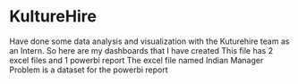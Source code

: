 # KultureHire
Have done some data analysis and visualization with the Kuturehire team as an Intern. So here are my dashboards that I have created
This file has 2 excel files and 1 powerbi report
The excel file named Indian Manager Problem is a dataset for the powerbi report 
